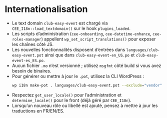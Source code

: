# Internationalisation

- Le text domain `club-easy-event` est chargé via `CEE_I18n::load_textdomain()` sur le hook `plugins_loaded`.
- Les scripts d’administration (`cee-onboarding`, `cee-datetime-enhance`, `cee-roles-manager`) appellent `wp_set_script_translations()` pour exposer les chaînes côté JS.
- Les nouvelles fonctionnalités disposent d’entrées dans `languages/club-easy-event.pot` ainsi que dans `club-easy-event-en_US.po` et `club-easy-event-es_ES.po`.
- Aucun fichier `.mo` n’est versionné ; utilisez `msgfmt` côté build si vous avez besoin de binaires.
- Pour générer ou mettre à jour le `.pot`, utilisez la CLI WordPress :
  ```bash
  wp i18n make-pot . languages/club-easy-event.pot --exclude="vendor"
  ```
- Respectez `get_user_locale()` pour l’administration et `determine_locale()` pour le front (déjà géré par `CEE_I18n`).
- Lorsqu’un nouveau rôle ou libellé est ajouté, pensez à mettre à jour les traductions en FR/EN/ES.
